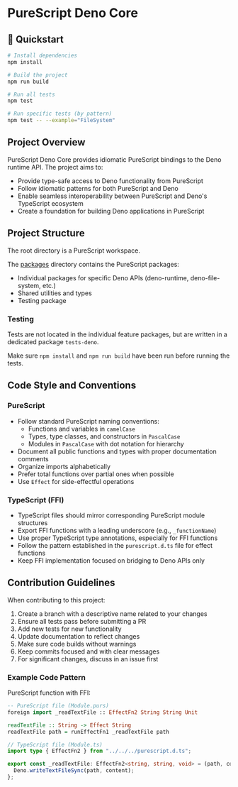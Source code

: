 # PureScript Deno Core

## 🚀 Quickstart

```bash
# Install dependencies
npm install

# Build the project
npm run build

# Run all tests
npm test

# Run specific tests (by pattern)
npm test -- --example="FileSystem"
```

## Project Overview

PureScript Deno Core provides idiomatic PureScript bindings to the Deno runtime API. The project aims to:

- Provide type-safe access to Deno functionality from PureScript
- Follow idiomatic patterns for both PureScript and Deno
- Enable seamless interoperability between PureScript and Deno's TypeScript ecosystem
- Create a foundation for building Deno applications in PureScript

## Project Structure

The root directory is a PureScript workspace.

The [packages](packages) directory contains the PureScript packages:
- Individual packages for specific Deno APIs (deno-runtime, deno-file-system, etc.)
- Shared utilities and types
- Testing package

### Testing

Tests are not located in the individual feature packages, but are written in a dedicated package `tests-deno`.

Make sure `npm install` and `npm run build` have been run before running the tests.

## Code Style and Conventions

### PureScript

- Follow standard PureScript naming conventions:
  - Functions and variables in `camelCase`
  - Types, type classes, and constructors in `PascalCase`
  - Modules in `PascalCase` with dot notation for hierarchy
- Document all public functions and types with proper documentation comments
- Organize imports alphabetically
- Prefer total functions over partial ones when possible
- Use `Effect` for side-effectful operations

### TypeScript (FFI)

- TypeScript files should mirror corresponding PureScript module structures
- Export FFI functions with a leading underscore (e.g., `_functionName`)
- Use proper TypeScript type annotations, especially for FFI functions
- Follow the pattern established in the `purescript.d.ts` file for effect functions
- Keep FFI implementation focused on bridging to Deno APIs only

## Contribution Guidelines

When contributing to this project:

1. Create a branch with a descriptive name related to your changes
2. Ensure all tests pass before submitting a PR
3. Add new tests for new functionality
4. Update documentation to reflect changes
5. Make sure code builds without warnings
6. Keep commits focused and with clear messages
7. For significant changes, discuss in an issue first

### Example Code Pattern

PureScript function with FFI:

```purescript
-- PureScript file (Module.purs)
foreign import _readTextFile :: EffectFn2 String String Unit

readTextFile :: String -> Effect String
readTextFile path = runEffectFn1 _readTextFile path
```

```typescript
// TypeScript file (Module.ts)
import type { EffectFn2 } from "../../../purescript.d.ts";

export const _readTextFile: EffectFn2<string, string, void> = (path, content) => {
  Deno.writeTextFileSync(path, content);
};
```